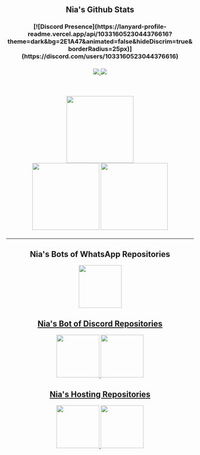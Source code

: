 <h2 align="center" style="font-family: Rubik 80s Fade">
    Nia's Github Stats
</h2>

<h3 align="center">
[![Discord Presence](https://lanyard-profile-readme.vercel.app/api/1033160523044376616?theme=dark&bg=2E1A47&animated=false&hideDiscrim=true&borderRadius=25px)](https://discord.com/users/1033160523044376616)
</h3>

<h3 align="center">
  <a href="https://github.com/lz20r">
      <img src="https://img.shields.io/github/followers/lz20r?label=Followers&style=for-the-badge&color=lightblue">
  </a>
  <a href="https://lz20r.link/discord" alt="Discord">
      <img src="https://img.shields.io/discord/1299465748598493276?label=discord&style=for-the-badge&color=lightblue"/>
  </a> 
</h3>

<br />
<div width="100%" style="margin: 20px" align="center">
    <img height="180" src="https://stats.hedystia.com/api?username=lz20r&theme=omni" />
    <br/>
    <img height="180" src="https://github-readme-stats.vercel.app/api/top-langs/?username=lz20r&layout=compact&theme=rose_pine&langs_count=9&border_color=61dafb&border_radius=10" />
    <img height="180" src="https://github-readme-streak-stats.herokuapp.com/?user=lz20r&theme=rose_pine&count-private=true&v=2&border=61dafb&border_radius=10" />
</div>
<hr/>

<h2 align="center" style="font-family: Rubik 80s Fade"> Nia's Bots of WhatsApp Repositories </h2>
<div width="100%" align="center">
    <a align="left" href="https://github.com/lz20r/totorobot.wa" title="Cinammon Hosting">
        <img height="115" src="https://github-readme-stats.vercel.app/api/pin/?username=lz20r&repo=totorobot.wa&theme=rose_pine&border_color=61dafb&border_radius=10"/>
        
<h2 align="center" style="font-family: Rubik 80s Fade"> Nia's Bot of Discord Repositories </h2>
<div width="100%" align="center">
    <a align="right" width="100%" href="https://github.com/lz20r/momojs" title="Momo js">
        <img height="115" src="https://github-readme-stats.vercel.app/api/pin/?username=lz20r&repo=momojs&theme=rose_pine&border_color=61dafb&border_radius=10"/>
    <a align="left" width="50%" href="https://github.com/lz20r/momopy" title="Momo py">
        <img height="115" src="https://github-readme-stats.vercel.app/api/pin/?username=lz20r&repo=momopy&theme=rose_pine&border_color=61dafb&border_radius=10"/>
</div>

<h2 align="center" style="font-family: Rubik 80s Fade"> Nia's Hosting Repositories </h2>
<div width="100%" align="center">
    <a align="left" href="https://github.com/cinammon-es/cinammon" title="Cinammon Hosting">
        <img height="115" src="https://github-readme-stats.vercel.app/api/pin/?username=cinammon-es&repo=cinammon&theme=rose_pine&border_color=61dafb&border_radius=10"/>
    <a align="left" href="https://github.com/lz20r/cinnamonScripts" title="Cinnamon Scripts">
        <img height="115" src="https://github-readme-stats.vercel.app/api/pin/?username=lz20r&repo=cinnamonScripts&theme=rose_pine&border_color=61dafb&border_radius=10"/>
</div>  
